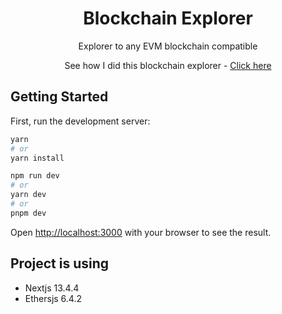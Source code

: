 <div align="center">
<h1 >Blockchain Explorer</h1>
<p>Explorer to any EVM blockchain compatible</p>
<p>See how I did this blockchain explorer - <a href="#">Click here</a></p>
</div>

## Getting Started

First, run the development server:

```bash
yarn
# or
yarn install
```

```bash
npm run dev
# or
yarn dev
# or
pnpm dev
```

Open [http://localhost:3000](http://localhost:3000) with your browser to see the result.

## Project is using

- Nextjs 13.4.4
- Ethersjs 6.4.2
